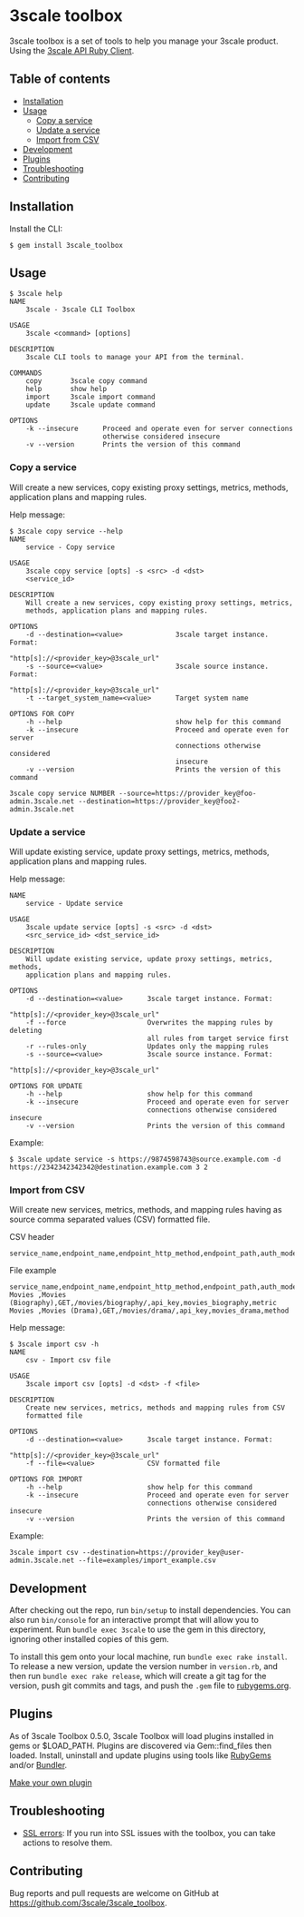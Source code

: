 # 3scale toolbox

3scale toolbox is a set of tools to help you manage your 3scale product. Using the [3scale API Ruby Client](https://github.com/3scale/3scale-api-ruby).

## Table of contents
* [Installation](#installation)
* [Usage](#usage)
   * [Copy a service](#copy-a-service)
   * [Update a service](#update-a-service)
   * [Import from CSV](#import-from-csv)
* [Development](#development)
* [Plugins](#plugins)
* [Troubleshooting](#troubleshooting)
* [Contributing](#contributing)

## Installation
Install the CLI:

    $ gem install 3scale_toolbox

## Usage

```shell
$ 3scale help
NAME
    3scale - 3scale CLI Toolbox

USAGE
    3scale <command> [options]

DESCRIPTION
    3scale CLI tools to manage your API from the terminal.

COMMANDS
    copy       3scale copy command
    help       show help
    import     3scale import command
    update     3scale update command

OPTIONS
    -k --insecure      Proceed and operate even for server connections
                       otherwise considered insecure
    -v --version       Prints the version of this command
```

### Copy a service
Will create a new services, copy existing proxy settings, metrics, methods, application plans and mapping rules.

Help message:

```shell
$ 3scale copy service --help
NAME
    service - Copy service

USAGE
    3scale copy service [opts] -s <src> -d <dst>
    <service_id>

DESCRIPTION
    Will create a new services, copy existing proxy settings, metrics,
    methods, application plans and mapping rules.

OPTIONS
    -d --destination=<value>             3scale target instance. Format:
                                         "http[s]://<provider_key>@3scale_url"
    -s --source=<value>                  3scale source instance. Format:
                                         "http[s]://<provider_key>@3scale_url"
    -t --target_system_name=<value>      Target system name

OPTIONS FOR COPY
    -h --help                            show help for this command
    -k --insecure                        Proceed and operate even for server
                                         connections otherwise considered
                                         insecure
    -v --version                         Prints the version of this command
```

```shell
3scale copy service NUMBER --source=https://provider_key@foo-admin.3scale.net --destination=https://provider_key@foo2-admin.3scale.net
```

### Update a service

Will update existing service, update proxy settings, metrics, methods, application plans and mapping rules.

Help message:

```shell
NAME
    service - Update service

USAGE
    3scale update service [opts] -s <src> -d <dst>
    <src_service_id> <dst_service_id>

DESCRIPTION
    Will update existing service, update proxy settings, metrics, methods,
    application plans and mapping rules.

OPTIONS
    -d --destination=<value>      3scale target instance. Format:
                                  "http[s]://<provider_key>@3scale_url"
    -f --force                    Overwrites the mapping rules by deleting
                                  all rules from target service first
    -r --rules-only               Updates only the mapping rules
    -s --source=<value>           3scale source instance. Format:
                                  "http[s]://<provider_key>@3scale_url"

OPTIONS FOR UPDATE
    -h --help                     show help for this command
    -k --insecure                 Proceed and operate even for server
                                  connections otherwise considered insecure
    -v --version                  Prints the version of this command
```

Example:

```shell
$ 3scale update service -s https://9874598743@source.example.com -d https://2342342342342@destination.example.com 3 2
```

### Import from CSV

Will create new services, metrics, methods, and mapping rules having as source comma separated values (CSV) formatted file.

CSV header

```csv
service_name,endpoint_name,endpoint_http_method,endpoint_path,auth_mode,endpoint_system_name,type
```

File example

```csv
service_name,endpoint_name,endpoint_http_method,endpoint_path,auth_mode,endpoint_system_name,type
Movies ,Movies (Biography),GET,/movies/biography/,api_key,movies_biography,metric
Movies ,Movies (Drama),GET,/movies/drama/,api_key,movies_drama,method
```

Help message:

```shell
$ 3scale import csv -h
NAME
    csv - Import csv file

USAGE
    3scale import csv [opts] -d <dst> -f <file>

DESCRIPTION
    Create new services, metrics, methods and mapping rules from CSV
    formatted file

OPTIONS
    -d --destination=<value>      3scale target instance. Format:
                                  "http[s]://<provider_key>@3scale_url"
    -f --file=<value>             CSV formatted file

OPTIONS FOR IMPORT
    -h --help                     show help for this command
    -k --insecure                 Proceed and operate even for server
                                  connections otherwise considered insecure
    -v --version                  Prints the version of this command
```

Example:

```shell
3scale import csv --destination=https://provider_key@user-admin.3scale.net --file=examples/import_example.csv
```

## Development

After checking out the repo, run `bin/setup` to install dependencies. You can also run `bin/console` for an interactive prompt that will allow you to experiment. Run `bundle exec 3scale` to use the gem in this directory, ignoring other installed copies of this gem.

To install this gem onto your local machine, run `bundle exec rake install`. To release a new version, update the version number in `version.rb`, and then run `bundle exec rake release`, which will create a git tag for the version, push git commits and tags, and push the `.gem` file to [rubygems.org](https://rubygems.org).

## Plugins

As of 3scale Toolbox 0.5.0, 3scale Toolbox will load plugins installed in gems or $LOAD_PATH. Plugins are discovered via Gem::find_files then loaded.
Install, uninstall and update plugins using tools like [RubyGems](https://guides.rubygems.org/rubygems-basics/) and/or [Bundler](https://bundler.io/).

[Make your own plugin](docs/plugins.md)

## Troubleshooting

* [SSL errors](docs/ssl_errors.md): If you run into SSL issues with the toolbox, you can take actions to resolve them.

## Contributing

Bug reports and pull requests are welcome on GitHub at https://github.com/3scale/3scale_toolbox.

